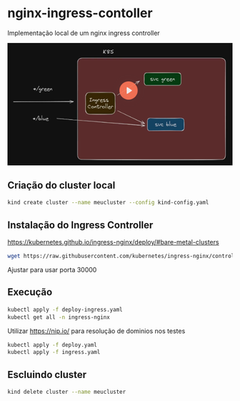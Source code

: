 # nginx-ingress-contoller
Implementação local de um nginx ingress controller

![Diagrama do Ingress Controller](ingress.png)

## Criação do cluster local

```bash
kind create cluster --name meucluster --config kind-config.yaml
```

## Instalação do Ingress Controller

https://kubernetes.github.io/ingress-nginx/deploy/#bare-metal-clusters

```bash
wget https://raw.githubusercontent.com/kubernetes/ingress-nginx/controller-v1.13.0/deploy/static/provider/baremetal/deploy.yaml

```

Ajustar para usar porta 30000

## Execução

```bash
kubectl apply -f deploy-ingress.yaml
kubectl get all -n ingress-nginx
```

Utilizar https://nip.io/ para resolução de dominios nos testes

```bash
kubectl apply -f deploy.yaml
kubectl apply -f ingress.yaml
```

## Escluindo cluster

```bash
kind delete cluster --name meucluster
```